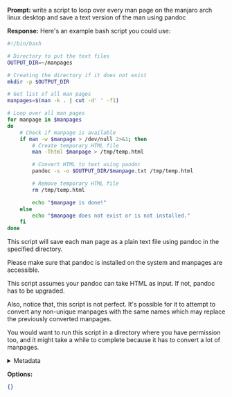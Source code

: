 **Prompt:**
write a script to loop over every man page on the manjaro arch linux desktop and save a text version of the man using pandoc

**Response:**
Here's an example bash script you could use:

```bash
#!/bin/bash

# Directory to put the text files
OUTPUT_DIR=~/manpages

# Creating the directory if it does not exist
mkdir -p $OUTPUT_DIR

# Get list of all man pages
manpages=$(man -k . | cut -d' ' -f1)

# Loop over all man pages
for manpage in $manpages
do
    # Check if manpage is available
    if man -w $manpage > /dev/null 2>&1; then
        # Create temporary HTML file
        man -Thtml $manpage > /tmp/temp.html

        # Convert HTML to text using pandoc
        pandoc -s -o $OUTPUT_DIR/$manpage.txt /tmp/temp.html

        # Remove temporary HTML file
        rm /tmp/temp.html

        echo "$manpage is done!"
    else
        echo "$manpage does not exist or is not installed."
    fi
done
```
This script will save each man page as a plain text file using pandoc in the specified directory.

Please make sure that pandoc is installed on the system and manpages are accessible.

This script assumes your pandoc can take HTML as input. If not, pandoc has to be upgraded.

Also, notice that, this script is not perfect. It's possible for it to attempt to convert any non-unique manpages with the same names which may replace the previously converted manpages.

You would want to run this script in a directory where you have permission too, and it might take a while to complete because it has to convert a lot of manpages.

<details><summary>Metadata</summary>

- Duration: 25906 ms
- Datetime: 2023-09-04T23:40:44.274932
- Model: gpt-4-0613

</details>

**Options:**
```json
{}
```

